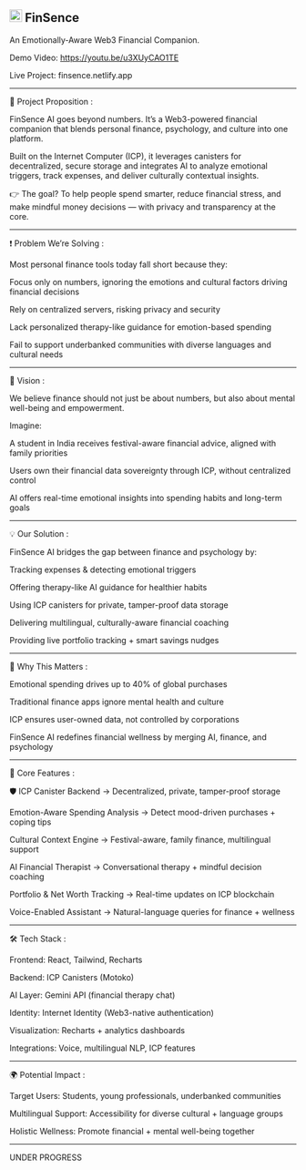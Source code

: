 
<img src="https://github.com/user-attachments/assets/7316ee5d-7a4a-444c-b4f3-9205acc2b4aa" width="22" height="22" /> FinSence  
-----------------------------------------------------------------------------------------------------------------------------

An Emotionally-Aware Web3 Financial Companion.

 Demo Video: https://youtu.be/u3XUyCAO1TE
 
 Live Project: finsence.netlify.app


-----------------------------------------------------------------------------------------------------------------------------
📌 Project Proposition : 

FinSence AI goes beyond numbers. It’s a Web3-powered financial companion that blends personal finance, psychology, and culture into one platform.

Built on the Internet Computer (ICP), it leverages canisters for decentralized, secure storage and integrates AI to analyze emotional triggers, track expenses, and deliver culturally contextual insights.

👉 The goal? To help people spend smarter, reduce financial stress, and make mindful money decisions — with privacy and transparency at the core.

-----------------------------------------------------------------------------------------------------------------------------

❗ Problem We’re Solving : 

Most personal finance tools today fall short because they:

 Focus only on numbers, ignoring the emotions and cultural factors driving financial decisions

 Rely on centralized servers, risking privacy and security

 Lack personalized therapy-like guidance for emotion-based spending

 Fail to support underbanked communities with diverse languages and cultural needs
 
-----------------------------------------------------------------------------------------------------------------------------
🌟 Vision :

We believe finance should not just be about numbers, but also about mental well-being and empowerment.

Imagine:

  A student in India receives festival-aware financial advice, aligned with family priorities

  Users own their financial data sovereignty through ICP, without centralized control

  AI offers real-time emotional insights into spending habits and long-term goals
  
-----------------------------------------------------------------------------------------------------------------------------

💡 Our Solution : 

  FinSence AI bridges the gap between finance and psychology by:

  Tracking expenses & detecting emotional triggers

  Offering therapy-like AI guidance for healthier habits

  Using ICP canisters for private, tamper-proof data storage

  Delivering multilingual, culturally-aware financial coaching

  Providing live portfolio tracking + smart savings nudges
  
-----------------------------------------------------------------------------------------------------------------------------

🚀 Why This Matters :

 Emotional spending drives up to 40% of global purchases

 Traditional finance apps ignore mental health and culture

 ICP ensures user-owned data, not controlled by corporations

 FinSence AI redefines financial wellness by merging AI, finance, and psychology
 
-----------------------------------------------------------------------------------------------------------------------------

🔑 Core Features :

🛡 ICP Canister Backend → Decentralized, private, tamper-proof storage

 Emotion-Aware Spending Analysis → Detect mood-driven purchases + coping tips

 Cultural Context Engine → Festival-aware, family finance, multilingual support

 AI Financial Therapist → Conversational therapy + mindful decision coaching

 Portfolio & Net Worth Tracking → Real-time updates on ICP blockchain

 Voice-Enabled Assistant → Natural-language queries for finance + wellness
 
-----------------------------------------------------------------------------------------------------------------------------

🛠️ Tech Stack :

Frontend: React, Tailwind, Recharts

Backend: ICP Canisters (Motoko)

AI Layer: Gemini API (financial therapy chat)

Identity: Internet Identity (Web3-native authentication)

Visualization: Recharts + analytics dashboards

Integrations: Voice, multilingual NLP, ICP features

-----------------------------------------------------------------------------------------------------------------------------

🌍 Potential Impact :

 Target Users: Students, young professionals, underbanked communities

 Multilingual Support: Accessibility for diverse cultural + language groups

 Holistic Wellness: Promote financial + mental well-being together

-----------------------------------------------------------------------------------------------------------------------------
UNDER PROGRESS
